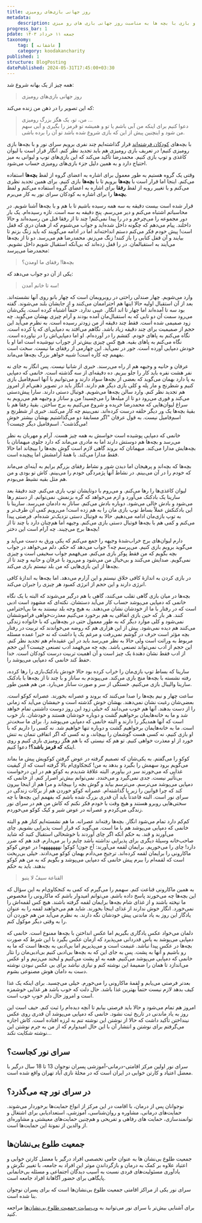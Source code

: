 ```yaml
---
title: روز جهانی بازی‌های رومیزی
metadata: 
    description: حضور داوطلبان خیریه کودکان فرشته اند در سرای نور جمعیت طلوع بی نشان ها و بازی با بچه ها به مناسبت روز جهانی بازی های رو میزی
progress_bar: 1
pdate: جمعه ۱۱ خرداد ۱۴۰۳
taxonomy:
    tag: [ عاشقانه ]
    category: koodakancharity
published: 1
structure: BlogPosting
datePublished: 2024-05-31T17:45:00+03:30
---
```

<!--

![ ب ](tired_boy.webp)

<div class="align-center">
Generated by <a href="https://www.bing.com/images/create/a-tired-boy-with-his-head-on-his-desk2c-alone-and-w/1-665600a4c07447cab5ccad973f402141?id=KKPJsOo4KsTMs41Fccdfmw%3D%3D&view=detailv2&idpp=genimg&noidpclose=1&thId=OIG2.kH.YxjNHkZpJ1Z7nXYZM&FORM=SYDBIC&ssp=1&safesearch=moderate&setlang=en&cc=XL&PC=SANSAAND">Microsoft Copilot</a>
</div>
-->
 
همه چیز از یک بهانه شروع شد: 

> روز جهانی بازی‌های رومیزی

که این تصویر را در ذهن من زنده می‌کند:

> من، تو، یک هگز بزرگ رومیزی ...  
دعوا کنیم برای اینکه من آبی باشم یا تو و همیشه تو قرمز را بگیری و آبی سهم من شود و اینچنین پیش از این که بازی شروع شده باشد تو آن را برده باشی.

با بچه‌های 
[کودکان فرشته‌اند](/categories/koodakancharity)
 قرار گذاشته‌ایم چند نفری برویم سرای نور و با بچه‌ها بازی رومیزی کنیم! در تعریف بازی رومیزی هم باید تجدید نظر کنم. انگار قرار است با لیوان کاغذی و توپ بازی کنیم. محمدرضا تأکید می‌کند که این بازی‌های توپ و لیوانی به میز احتیاج دارد و به همین دلیل جزء بازی‌های رومیزی حساب می‌شود.


وقتی یک گروه هستیم به طور معمول برای اشاره به اعضای گروه از لفظ **بچه‌ها** استفاده می‌کنم. اینجا اما قرار است با **بچه‌ها** برویم تا با **بچه‌ها** بازی کنیم. برای همین تجدید نظری می‌کنم و با تغییر رویه از لفظ **رفقا** برای اشاره به اعضای گروه استفاده می‌کنم و لفظ **بچه‌ها** را برای اشاره به کودکان سرای نور به کار می‌برم.

قرار شده است بیست دقیقه به سه همه رسیده باشیم تا با هم و با بچه‌ها آشنا شویم. در محاسباتم اشتباه می‌کنم و دیر می‌رسم. پنج دقیقه به سه است. تازه رسیده‌ام. یک بار دور مجموعه را می‌چرخم و در را پیدا نمی‌کنم! چند تا از رفقا قبل من رسیده‌اند و حالا  داخلند. پیام می‌دهم که چگونه داخل شده‌اید و جواب می‌شنوم که از همان دری که قفل است! پیش خودم فکر می‌کنم دستم انداخته‌اند اما در ادامه می‌گویند که باید زنگ بزنم تا بیایند و آن قفل کتابی را باز کنند! زنگ می‌زنم. محمدرضا هم می‌رسد. دو تا از بچه‌ها می‌آیند به استقبالمان. در را قفل زده‌اند که بی‌آنکه استقبال شویم داخل نشویم. محمدرضا می‌پرسد:

> بچه‌ها! رفقای ما اومدن؟

یکی از آن دو جواب می‌دهد که:

> سه تا خانم آمدن!

وارد می‌شویم. چهار صندلی راحتی در روبرویمان است که چهار بانو روی آنها نشسته‌اند. بعد از آن استقبال اولیه حالا اینها هم احتراممان می‌کنند و از جایشان بلند می‌شوند. گفته بود سه تا آمده‌اند اما چهار تا اند انگار. عیبی ندارد. حتماً اشتباه کرده است. یکی‌شان می‌رود سمت آن دو تایی که به استقبال‌مان آمده بودند و آرام چیزی بهشان می‌گوید. چه زود صمیمی شده است. فقط چند دقیقه از من زودتر رسیده است. به نظرم می‌آید این حجم از صمیمیت برای چند دقیقه زیاد باشد. نگاهم می‌افتد به دمپایی‌ای که پا کرده است. نگاه می‌کنم به پاهای خودم. کفشم را در آورده‌ام. او اما دمپایی‌اش را در نیاورده است. نگاه می‌کنم به پاهای بقیه. هیچ کس چیزی بیش‌تر از جوراب نپوشیده است اما او با خودش دمپایی آورده است. جور در نمی‌آید. این چهارمی از رفقای ما نیست. سخت است بفهمم چه کاره است! شبیه خواهر بزرگ بچه‌ها می‌ماند. 

عرفان و حانیه و وجیهه هم از راه می‌رسند. خبری از شانیا نیست. پس انگار به جای نه نفر هشت نفره باید کار را جلو ببریم. ده دقیقه‌ای از سه گذشته است. خانمی که دمپایی به پا دارد بهمان می‌گوید که بعضی از بچه‌ها سواد دارند و می‌توانیم با آنها اسم‌فامیل بازی کنیم و شطرنج و مار پله و کلی بازی دیگر هم دارند. انگار باید در تصویر ذهنی‌ام از امروز هم تجدید نظر کنم. وارد سالن بچه‌ها می‌شویم. فوتبال دستی دارند. سارا پیش‌دستی می‌کند و فوری می‌رود دو تا از میله‌ها را می‌چسبد! من و ساناز و وجیهه هم می‌رویم به سراغ لیوان‌هایی که محمدرضا خریده و شروع می‌کنیم به برج ساختن. بقیهٔ رفقا هم با بقیهٔ بچه‌ها یک ور دیگر حلقه درست کرده‌اند. نمی‌بینم چه کار می‌کنند. خبری از شطرنج و اسم‌فامیل نیست. به قول عرفان "اگر مسابقهٔ دو می‌گذاشتیم بهشان بیشتر خوش می‌گذشت". اسم‌فامیل دیگر چیست؟! 

خانمی که دمپایی پوشیده است حواسش به همه چیز هست. آرام و مهربان به نظر می‌رسد و بچه‌ها هم دوستش دارند اما به مادری می‌ماند که دارد جلوی میهمانان با بچه‌هایش مدارا می‌کند. میهمانان که بروند گاهی لازم است گوش بچه‌ها را بپیچاند اما حالا فقط مدارا می‌کند. با همهٔ آرامشش اما پیچیده است. 

بچه‌ها که بچه‌اند و پرهیجان اما دیدن شور و نشاط رفقای بزرگم برایم به آینه‌ای می‌ماند که خودم را در آن می‌بینم. در نشاط آنها پژمردگی‌ خودم را می‌بینم. کاش تو بودی و من هم مثل بقیه‌ نشیط می‌بودم.

لیوان کاغذی‌ها را رها می‌کنم. و می‌روم با دوتایشان توپ بازی می‌کنم. چند دقیقهٔ بعد سارینا یک بادکنک می‌آورد و ازم می‌خواهد که گره بزنمش. نمی‌توانم. از دستم رها می‌شود و بادش خالی می‌شود. دوباره بادش می‌کنم. ساناز به دادمان می‌رسد. سارینا با این بادکنکش عملاً بساط توپ بازی مان را به هم زده است! می‌رویم کمی آن طرف‌تر و به توپ بازی‌مان ادامه می‌دهیم. حالا به فوتبال دستی نزدیک‌تر شده‌ام. فرصتی پیدا می‌کنم و کمی هم با بچه‌ها فوتبال دستی بازی می‌کنم. وجیهه اما هم‌چنان دارد با چند تا از بچه‌ها برج می‌چیند. چه آرام است این دختر! 

دارم لیوان‌های برج خراب‌شدهٔ وجیهه را جمع می‌کنم که یکی ورق به دست می‌آید و می‌گوید برویم بازی کنیم. می‌پرسم چه؟ جواب می‌دهد که حکم. دلم می‌خواهد در جواب بچه بگویم که من فقط پوکر بازی می‌کنم. می‌فهمم جواب سخیفی است و چیزی نمی‌گویم. صدایش می‌کنند و بی‌خیال من می‌شود و می‌رود با عرفان و حانیه و چند تا از بچه‌ها از این بازی‌هایی که من بلد نیستم بازی می‌کند.

در بازی کردن به اندازهٔ کافی خلاق نیستم و این آزارم می‌دهد. اما بچه‌ها به اندازهٔ کافی انرژی دارند و این حجم از انرژی کمبود هر چیزی را جبران می‌کند.

بچه‌ها در میان بازی گاهی تقلب می‌کنند، گاهی با هم درگیر می‌شوند که البته با یک نگاه خانمی که دمپایی می‌پوشد حساب کار می‌آید دستشان. نکته‌ای که مشهود است ادبی است که در رفتار با ما از خودشان نشان می‌دهند. به هیچ وجه بلد نیستند به ما بی‌احترامی کنند. هر بار که حین بازی اتفاقی به هم برخورد می‌کنیم معذرت‌خواهی فراموششان نمی‌شود و کلی موارد دیگر که به طور معمول حتی در بچه‌هایی که با خانواده زندگی می‌کنند هم دیده نمی‌شود. پیش از این هزاری هم که روضه می‌خواندند که تربیت در رفتار بچه مؤثر است حرف در گوشم نمی‌رفت و مرغم یک پا داشت که نه خیر! عمده مسئله مربوط به وراثت است ولی حالا به نظر می‌رسد باید در این عقیده‌ام هم تجدید نظر کنم. این حجم از ادب نمی‌تواند تصنعی باشد. بچه چه می‌فهمد ادب تصنعی چیست؟ این حجم از ادب فقط نشان دهندهٔ‌ یک چیز است و آن اهمیت تربیت درست کودکان است. خدا حفظ کند خانمی که دمپایی می‌پوشد را.

سارینا که بساط توپ بازی‌مان را خراب کرده بود حالا خودش بادکنک‌بازی را رها کرده، رفته نشسته با بچه‌ها منچ بازی می‌کند. می‌پیوندم به ساناز و با چند تا از بچه‌ها با بادکنک سارینا والیبال بازی می‌کنیم. خستگی از سر و صورت ساناز می‌بارد. من هم همین طور.  

ساعت چهار و نیم بچه‌ها را صدا می‌کنند که بروند و عصرانه بخورند. عصرانه کوکو است. بعضی‌شان رغبت نشان نمی‌دهند. بهشان خوش گذشته است و حیفشان می‌آید که زمانی را از دست بدهند. آنها هم خوب می‌دانند که خیلی زود این روز دوست داشتنی تمام خواهد شد و ما به خانه‌هایمان برخواهیم گشت و دوباره خودشان هستند و خودشان. باز خوب است که آنها همدیگر را دارند و البته خانمی که دمپایی می‌پوشد را. برای ما سخت‌تر است. ما به خانه‌هایمان برخواهیم گشت و دوباره تنها خواهیم شد. نه کسی را داریم که با او بازی کنیم، نه کسی هست گوشمان را بپیچاند، و نه کسی که اگر اتفاقی تنمان به تنش خورد از او معذرت خواهی کنیم. تو هم که نیستی که با هم هگز رومیزی بازی کنیم و روی اینکه **که قرمز باشد؟!** دعوا کنیم. 

کوکو را می‌گفتم. به یکی‌شان که تصمیم گرفته در عوض گرفتن کوکویش پیش ما بماند می‌گویم برود سهمش را بگیرد و بدهد به من! کنجکاوی‌ام بالا گرفته است که از کیفیت غذایی که می‌خورند سر در بیاورم. البته علاقهٔ شدیدم به کوکو هم در این درخواست بی‌تأثیر نیست. جدی نمی‌گیرد و می‌خندد. نمی‌توانم بیش‌تر اصرار کنم. از خانمی که دمپایی می‌پوشد می‌ترسم. می‌ترسم بیاید و گوش بچه را بپیچاند و مرا هم از اینجا بیرون کند که چرا قوانین را زیر پا گذاشته‌ام. عصرانه کوکو خوردن هم از برکات زندگی در سرای نور است. البته قاعدتاً باید آن قدری بزرگ شده باشم که بفهمم این بچه‌ها با چه سختی‌هایی روبرو هستند و هیچ وقت با خودم فکر نکنم که کاش من هم در سرای نور زندگی می‌کردم و عصرانه در عوض شیر و کیک کوکو می‌خوردم.

کم‌کم دارد تمام می‌شود انگار. بچه‌ها رفته‌اند عصرانه. ما هم نشسته‌ایم کنار هم و البته خانمی که دمپایی می‌پوشد هم با ما است. می‌گوید که قرار است پذیرایی بشویم. چای می‌آورند و قند. به حکم آنکه اگر چای آوردند با خوشحالی استقبال کنید که شاید صاحب‌خانه وسیلهٔ دیگری برای پذیرایی نداشته باشد چایم را بر می‌دارم. قند هم که ضرر دارد! چای را می‌خوریم. برایمان لقمه می‌آورند: آخ جون! کوکو! نهههههههه! در عوض کوکو ماکارونی را برایمان لقمه کرده‌اند. ترجیح می‌دادم بهمان کوکو می‌دادند. خیلی بی‌ریخت است که لقمه‌ام را ببرم پیش خانمی که دمپایی می‌پوشد و بگویم که به من هم کوکو بدهند. باید به حکم

> القناعة سیفٌ لا ینبو

به همین ماکارونی قناعت کنم.  سهمم را می‌گیرم که کمی به کنجکاوی‌ام به این سؤال که این بچه‌ها چه می‌خورند پاسخ داده باشم. می‌توانم امیدوار باشم که ماکارونی را مخصوص ما نپخته باشند و از غذای شام بچه‌ها برایمان لقمه گرفته باشند. هیچ کس لقمه‌اش را نمی‌خورد. انگار خوش ندارند از غذای اینجا بخورند. شاید هم می‌خواهند لقمه را به عنوان یادگار این روز به یاد ماندنی پیش خودشان نگه دارند. به نظرم می‌آید من هم خوردن آن را به وقتی دیگر موکول کنم.

دلمان می‌خواد عکس یادگاری بگیریم اما عکس انداختن با بچه‌ها ممنوع است. خانمی که دمپایی می‌پوشد به پاس قدردانی می‌پذیرد که ازمان عکس بگیرد با این شرط که صورت بچه‌ها در عکس پیدا نباشد. غنیمت است و می‌پذیریم اما بی‌ادبی به بچه‌ها است که ما به رو باشیم و آنها به پشت. پس به جای این که به بچه‌ها بی‌ادبی کنیم بی‌ادبی‌مان را نثار خانمی که دمپایی می‌پوشد می‌کنیم. همه به او پشت می‌کنیم و لبخند می‌زنیم و او عکس می‌اندازد تا همان را ضمیمهٔ این نوشته کنم و نیازی نباشد برای بی عکس نبودن نوشته دست به دامان هوش مصنوعی بشوم.

بعدتر فرصتی می‌یابم و لقمهٔ ماکارونی را می‌خورم. خیلی می‌چسبد. برای اینکه یک غذا کیف بدهد لازم نیست حتماً بهترین غذا باشد. حال دلت که خوب باشد هر غذایی خوشمزه است و امروز حال دلم خوبِ خوب است.

امروز هم تمام می‌شود و حالا باید فرصتی بیابم تا آنچه دیده‌ام را ثبت کنم. حیف است این روز به یاد ماندنی در تاریخ ثبت نشود. خانمی که دمپایی می‌پوشد آن قدری روی عکس نینداختن تأکید داشت که حالا از نوشتن این نوشته تنم به لرزه افتاده است. کاش اجازه می‌گرفتم برای نوشتن و انتشار آن با این حال امیدوارم که از من به جرم نوشتن این نوشته شکایت نکند...

## سرای نور کجاست؟

سرای نور اولین مرکز اقامتی-درمانی-آموزشی پسران نوجوان 13 تا 18 سال درگیر با معضل اعتیاد و کارتن خوابی در ایران است که در محلهٔ نازی آباد تهران واقع شده است.

## در سرای نور چه می‌گذرد؟

نوجوانان پس از درمان، با اقامت در این مرکز از انواع حمایت‌ها برخوردار می‌شوند. حمایت‌های درمانی، مشاوره و روان‌شناسی، آموزشی، استعدادیابی برای اشتغال و توانمندسازی، حمایت های رفاهی و تفریحی و هم‌چنین حمایت‌های معیشتی و مشاوره‌ای از والدین از نمونهٔ این حمایت‌ها است.

## جمعیت طلوع بی‌نشان‌ها

جمعیت طلوع بی‌نشان ها به عنوان حامی تخصصی افراد درگیر با معضل کارتن خوابی و اعتیاد علاوه بر کمک به درمان و بازگرداندن موثر این افراد به جامعه، با تغییر نگرش و یادآوری مسئولیت‌های فردی نسبت به آسیب دیدگان اجتماعی و مسئله بی‌خانمانی پایگاهی برای حضور آگاهانهٔ افراد جامعه است.

سرای نور یکی از مراکز اقامتی جمعیت طلوع بی‌نشان‌ها است که برای پسران نوجوان بنا شده است.

برای آشنایی بیش‌تر با سرای نور می‌توانید به 
[وب‌سایت جمعیت طلوع بی‌نشا‌ن‌ها](https://toloo.org/)
 مراجعه کنید.